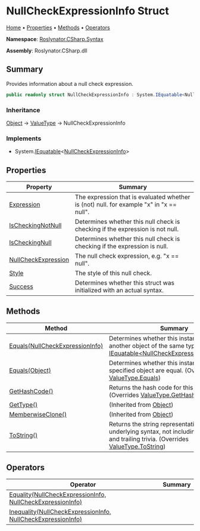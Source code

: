 <a name="_top"></a>

# NullCheckExpressionInfo Struct

[Home](../../../../README.md#_top) &#x2022; [Properties](#properties) &#x2022; [Methods](#methods) &#x2022; [Operators](#operators)

**Namespace**: [Roslynator.CSharp.Syntax](../README.md#_top)

**Assembly**: Roslynator\.CSharp\.dll

## Summary

Provides information about a null check expression\.

```csharp
public readonly struct NullCheckExpressionInfo : System.IEquatable<NullCheckExpressionInfo>
```

### Inheritance

[Object](https://docs.microsoft.com/en-us/dotnet/api/system.object) &#x2192; [ValueType](https://docs.microsoft.com/en-us/dotnet/api/system.valuetype) &#x2192; NullCheckExpressionInfo

### Implements

* System\.[IEquatable](https://docs.microsoft.com/en-us/dotnet/api/system.iequatable-1)\<[NullCheckExpressionInfo](#_top)>

## Properties

| Property | Summary |
| -------- | ------- |
| [Expression](Expression/README.md#_top) | The expression that is evaluated whether is \(not\) null\. for example "x" in "x == null"\. |
| [IsCheckingNotNull](IsCheckingNotNull/README.md#_top) | Determines whether this null check is checking if the expression is not null\. |
| [IsCheckingNull](IsCheckingNull/README.md#_top) | Determines whether this null check is checking if the expression is null\. |
| [NullCheckExpression](NullCheckExpression/README.md#_top) | The null check expression, e\.g\. "x == null"\. |
| [Style](Style/README.md#_top) | The style of this null check\. |
| [Success](Success/README.md#_top) | Determines whether this struct was initialized with an actual syntax\. |

## Methods

| Method | Summary |
| ------ | ------- |
| [Equals(NullCheckExpressionInfo)](Equals/README.md#Roslynator_CSharp_Syntax_NullCheckExpressionInfo_Equals_Roslynator_CSharp_Syntax_NullCheckExpressionInfo_) | Determines whether this instance is equal to another object of the same type\. \(Implements [IEquatable\<NullCheckExpressionInfo>.Equals](https://docs.microsoft.com/en-us/dotnet/api/system.iequatable-1.equals)\) |
| [Equals(Object)](Equals/README.md#Roslynator_CSharp_Syntax_NullCheckExpressionInfo_Equals_System_Object_) | Determines whether this instance and a specified object are equal\. \(Overrides [ValueType.Equals](https://docs.microsoft.com/en-us/dotnet/api/system.valuetype.equals)\) |
| [GetHashCode()](GetHashCode/README.md#_top) | Returns the hash code for this instance\. \(Overrides [ValueType.GetHashCode](https://docs.microsoft.com/en-us/dotnet/api/system.valuetype.gethashcode)\) |
| [GetType()](https://docs.microsoft.com/en-us/dotnet/api/system.object.gettype) |  \(Inherited from [Object](https://docs.microsoft.com/en-us/dotnet/api/system.object)\) |
| [MemberwiseClone()](https://docs.microsoft.com/en-us/dotnet/api/system.object.memberwiseclone) |  \(Inherited from [Object](https://docs.microsoft.com/en-us/dotnet/api/system.object)\) |
| [ToString()](ToString/README.md#_top) | Returns the string representation of the underlying syntax, not including its leading and trailing trivia\. \(Overrides [ValueType.ToString](https://docs.microsoft.com/en-us/dotnet/api/system.valuetype.tostring)\) |

## Operators

| Operator | Summary |
| -------- | ------- |
| [Equality(NullCheckExpressionInfo, NullCheckExpressionInfo)](op_Equality/README.md#_top) | |
| [Inequality(NullCheckExpressionInfo, NullCheckExpressionInfo)](op_Inequality/README.md#_top) | |

